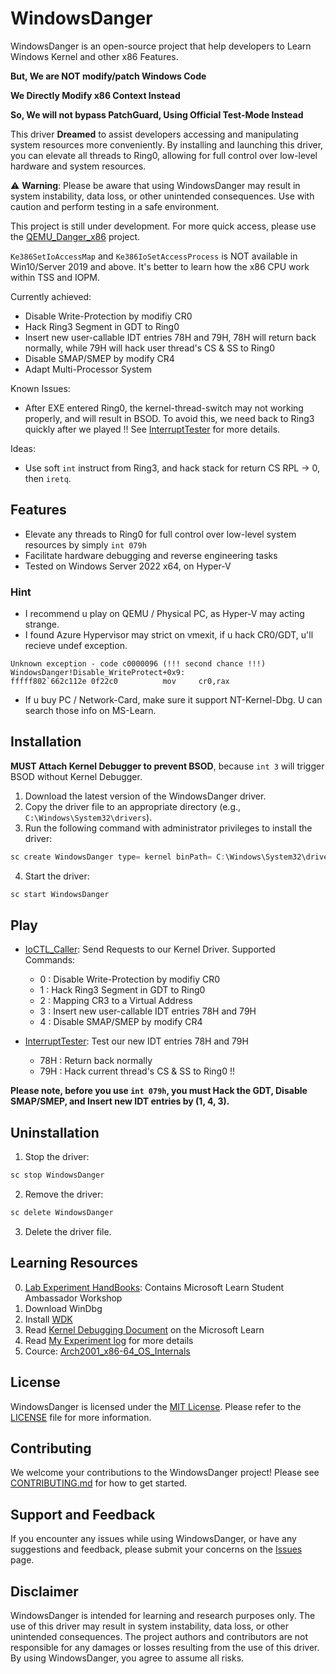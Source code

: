 # WindowsDanger

WindowsDanger is an open-source project that help developers to Learn Windows Kernel and other x86 Features.

**But, We are NOT modify/patch Windows Code**

**We Directly Modify x86 Context Instead**

**So, We will not bypass PatchGuard, Using Official Test-Mode Instead**

This driver **Dreamed** to assist developers accessing and manipulating system resources more conveniently. By installing and launching this driver, you can elevate all threads to Ring0, allowing for full control over low-level hardware and system resources.  
  
⚠️ **Warning**: Please be aware that using WindowsDanger may result in system instability, data loss, or other unintended consequences. Use with caution and perform testing in a safe environment.

This project is still under development. For more quick access, please use the [QEMU_Danger_x86](https://github.com/UEFI-code/QEMU_Danger_x86) project.

```Ke386SetIoAccessMap``` and ```Ke386IoSetAccessProcess``` is NOT available in Win10/Server 2019 and above. It's better to learn how the x86 CPU work within TSS and IOPM.

Currently achieved:
- Disable Write-Protection by modifiy CR0
- Hack Ring3 Segment in GDT to Ring0
- Insert new user-callable IDT entries 78H and 79H, 78H will return back normally, while 79H will hack user thread's CS & SS to Ring0
- Disable SMAP/SMEP by modify CR4
- Adapt Multi-Processor System

Known Issues:
- After EXE entered Ring0, the kernel-thread-switch may not working properly, and will result in BSOD. To avoid this, we need back to Ring3 quickly after we played !! See [InterruptTester](UserMode_InterruptTester) for more details.

Ideas:
- Use soft ```int``` instruct from Ring3, and hack stack for return CS RPL -> 0, then ```iretq```.

## Features

- Elevate any threads to Ring0 for full control over low-level system resources by simply `int 079h`  
- Facilitate hardware debugging and reverse engineering tasks  
- Tested on Windows Server 2022 x64, on Hyper-V

### Hint

- I recommend u play on QEMU / Physical PC, as Hyper-V may acting strange.
- I found Azure Hypervisor may strict on vmexit, if u hack CR0/GDT, u'll recieve undef exception. 
```
Unknown exception - code c0000096 (!!! second chance !!!)
WindowsDanger!Disable_WriteProtect+0x9:
fffff802`662c112e 0f22c0          mov     cr0,rax
```
- If u buy PC / Network-Card, make sure it support NT-Kernel-Dbg. U can search those info on MS-Learn.

## Installation

**MUST Attach Kernel Debugger to prevent BSOD**, because ```int 3``` will trigger BSOD without Kernel Debugger.

1. Download the latest version of the WindowsDanger driver.  
2. Copy the driver file to an appropriate directory (e.g., `C:\Windows\System32\drivers`).  
3. Run the following command with administrator privileges to install the driver:

```C
sc create WindowsDanger type= kernel binPath= C:\Windows\System32\drivers\WindowsDanger.sys
```

4. Start the driver:  
```C
sc start WindowsDanger
```

## Play

- [IoCTL_Caller](UserMode_Caller): Send Requests to our Kernel Driver. Supported Commands:
    - 0 : Disable Write-Protection by modifiy CR0
    - 1 : Hack Ring3 Segment in GDT to Ring0
    - 2 : Mapping CR3 to a Virtual Address
    - 3 : Insert new user-callable IDT entries 78H and 79H
    - 4 : Disable SMAP/SMEP by modify CR4

- [InterruptTester](UserMode_InterruptTester): Test our new IDT entries 78H and 79H
    - 78H : Return back normally
    - 79H : Hack current thread's CS & SS to Ring0 !!

**Please note, before you use `int 079h`, you must Hack the GDT, Disable SMAP/SMEP, and Insert new IDT entries by (1, 4, 3).**

## Uninstallation

1. Stop the driver:  
```C
sc stop WindowsDanger
```

2. Remove the driver:  
```C
sc delete WindowsDanger
```

3. Delete the driver file.

## Learning Resources

0. [Lab Experiment HandBooks](LabHandBooks): Contains Microsoft Learn Student Ambassador Workshop
1. Download WinDbg
2. Install [WDK](https://learn.microsoft.com/zh-cn/windows-hardware/drivers/download-the-wdk?wt.mc_id=studentamb_188195)
3. Read [Kernel Debugging Document](https://learn.microsoft.com/en-us/windows-hardware/drivers/debugger/setting-up-a-network-debugging-connection?wt.mc_id=studentamb_188195) on the Microsoft Learn
4. Read [My Experiment log](Experiment_Record_GPT4.md) for more details
5. Cource: [Arch2001_x86-64_OS_Internals](https://apps.p.ost2.fyi/learning/course/course-v1:OpenSecurityTraining2+Arch2001_x86-64_OS_Internals+2021_v1/home)
  
## License

WindowsDanger is licensed under the [MIT License](LICENSE). Please refer to the [LICENSE](LICENSE) file for more information.

## Contributing

We welcome your contributions to the WindowsDanger project! Please see [CONTRIBUTING.md](CONTRIBUTING.md) for how to get started.

## Support and Feedback

If you encounter any issues while using WindowsDanger, or have any suggestions and feedback, please submit your concerns on the [Issues](https://github.com/UEFI-code/WindowsDanger/issues) page.

## Disclaimer

WindowsDanger is intended for learning and research purposes only. The use of this driver may result in system instability, data loss, or other unintended consequences. The project authors and contributors are not responsible for any damages or losses resulting from the use of this driver. By using WindowsDanger, you agree to assume all risks.